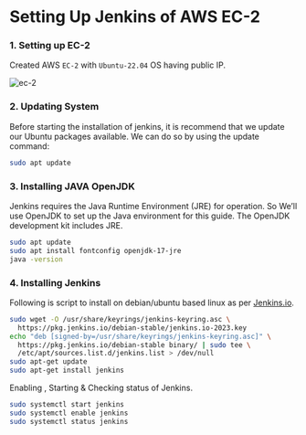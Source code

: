 # Setting Up Jenkins of AWS EC-2

### 1. Setting up EC-2   
Created AWS `EC-2` with `Ubuntu-22.04` OS having public IP.

![ec-2](images/ec2.png)


### 2. Updating System   
Before starting the installation of jenkins, it is recommend that we update our Ubuntu packages available. We can do so by using the update command:    
```bash
sudo apt update
```

### 3. Installing JAVA OpenJDK   
Jenkins requires the Java Runtime Environment (JRE) for operation. So We’ll use OpenJDK to set up the Java environment for this guide. The OpenJDK development kit includes JRE.   

```bash
sudo apt update
sudo apt install fontconfig openjdk-17-jre
java -version
```


### 4. Installing Jenkins       

Following is script to install on debian/ubuntu based linux as per [Jenkins.io](https://www.jenkins.io/doc/book/installing/linux/#debianubuntu).    
```bash
sudo wget -O /usr/share/keyrings/jenkins-keyring.asc \
  https://pkg.jenkins.io/debian-stable/jenkins.io-2023.key
echo "deb [signed-by=/usr/share/keyrings/jenkins-keyring.asc]" \
  https://pkg.jenkins.io/debian-stable binary/ | sudo tee \
  /etc/apt/sources.list.d/jenkins.list > /dev/null
sudo apt-get update
sudo apt-get install jenkins
```

Enabling , Starting & Checking status of Jenkins.   

```bash
sudo systemctl start jenkins
sudo systemctl enable jenkins
sudo systemctl status jenkins
```


